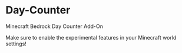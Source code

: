 # Day-Counter
Minecraft Bedrock Day Counter Add-On

Make sure to enable the experimental features in your Minecraft world settings!
